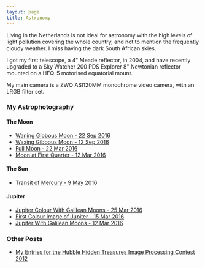 ```yaml
---
layout: page
title: Astronomy
---
```


Living in the Netherlands is not ideal for astronomy with the high levels of light pollution covering the whole country, and not to mention the frequently cloudy weather. I miss having the dark South African skies. 

I got my first telescope, a 4" Meade reflector, in 2004, and have recently upgraded to a Sky Watcher 200 PDS Explorer 8" Newtonian reflector mounted on a HEQ-5 motorised equatorial mount.

My main camera is a ZWO ASI120MM monochrome video camera, with an LRGB filter set. 

### My Astrophotography

#### The Moon
* [Waning Gibbous Moon - 22 Sep 2016](/astronomy/2016/09/22/moon-22-sep-2016.html)
* [Waxing Gibbous Moon - 12 Sep 2016](/astronomy/2016/09/12/moon-12-sep-2016.html)
* [Full Moon - 22 Mar 2016](/astronomy/2016/03/23/moon-22-mar-2016.html)
* [Moon at First Quarter - 12 Mar 2016](/astronomy/2016/03/18/moon-12-mar-2016.html)

#### The Sun
* [Transit of Mercury - 9 May 2016](/astronomy/2016/05/09/mercury-transit-09-may-2016.html)

#### Jupiter
* [Jupiter Colour With Galilean Moons - 25 Mar 2016](/astronomy/2016/03/27/jupiter-25-mar-2016.html)
* [First Colour Image of Jupiter - 15 Mar 2016](/astronomy/2016/03/17/jupiter-15-mar-2016.html)
* [Jupiter With Galilean Moons - 12 Mar 2016](/astronomy/2016/03/13/jupiter-12-mar-2016.html)

### Other Posts
* [My Entries for the Hubble Hidden Treasures Image Processing Contest 2012](/astronomy/2012/06/10/my-entries-for-the-hubble-hidden-treasures-image-processing-contest.html)
